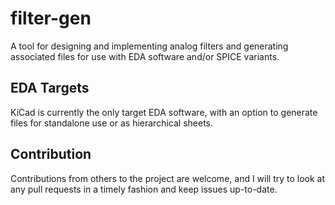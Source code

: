 # filter-gen
A tool for designing and implementing analog filters and generating associated files for use with EDA software and/or SPICE variants.

## EDA Targets
KiCad is currently the only target EDA software, with an option to generate files for standalone use or as hierarchical sheets.

## Contribution
Contributions from others to the project are welcome, and I will try to look at any pull requests in a timely fashion and keep issues up-to-date.
